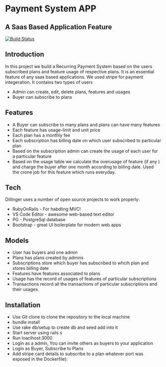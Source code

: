 # Payment System APP
## A Saas Based Application Feature



[![Build Status](https://travis-ci.org/joemccann/dillinger.svg?branch=master)](https://travis-ci.org/joemccann/dillinger)
## Introduction
In this project we build a Recurring Payment System based on the users subscribed plans and feature usage of respective plans. It is an essential feature of any saas based applications. We used stripe for payment integeration. It contains two types of users

- Admin can create, edit, delete plans, features and usages
- Buyer can subscribe to plans
## Features

- A Buyer can subscribe to many plans and plans can have many features
- Each feature has usage-limit and unit price
- Each plan has a monthly fee
- Each subscription has billing date on which user subscribed to particular plan
- Based on the subscription admin can create the usage of each user for a particular feature
- Based on the usage table we calculate the overusage of feature (if any ) and charge the buyer after one month according to biiling date. Used the crone job for this feature which runs everyday.




## Tech

Dillinger uses a number of open source projects to work properly:

- RubyOnRails - For habdling MVC!
- VS Code Editor - awesome web-based text editor
- PG - PostgreSql database
-  Bootstrap - great UI boilerplate for modern web apps





## Models
- User has buyers and one admin
- Plans has plans created by admins
- Subscriptions store which buyer has subscribed to whcih plan and stores billing date
- Features have features associated to plans
- Usage has the record of usages of features of particular subscriptions
- Transactions record all the transactions of particular subscriptions and their usages.

## Installation

- Use Git clone to clone the repository to the local machine
- bundle install
-    Use rake db/setup to create db and seed add into it
 -   Start server using rails s
 -   Run loaclhost:3000
 -   Login as a admin, You can invite others as buyers to your application
 -   Login as Buyer, Subscribe to Plans
 -   Add stripe card details to subscribe to a plan
whatever port was exposed in the Dockerfile):

